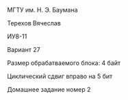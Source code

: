 МГТУ им. Н. Э. Баумана

Терехов Вячеслав

ИУ8-11

Вариант 27 

Размер обрабатваемого блока: 4 байт

Циклический сдвиг вправо на 5 бит

Домашнее задание номер 2
